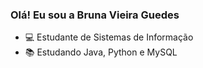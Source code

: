 ### Olá! Eu sou a Bruna Vieira Guedes


-   💻 Estudante de Sistemas de Informação 
-  📚 Estudando Java, Python e MySQL

  
